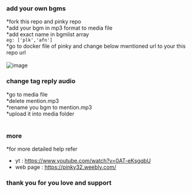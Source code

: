 ### add your own bgms

*fork this repo and pinky repo <br>
*add your bgm in mp3 format to media file <br>
*add exact name in bgmlist array <br> ```eg: ['plk','afn']``` <br>
*go to docker file of pinky and change below mwntioned url to your this repo url <br>
<br>
![image](https://user-images.githubusercontent.com/83832372/162606695-451842f8-94eb-4528-a716-10c9453de8ea.png)
### change tag reply audio

*go to media file <br>
*delete mention.mp3 <br>
*rename you bgm to mention.mp3 <br>
*upload it into media folder <br>
<br>

### more
*for more detailed help refer
- yt : https://www.youtube.com/watch?v=0AT-eKsgqbU
- web page : https://pinky32.weebly.com/

### thank you for you love and support
